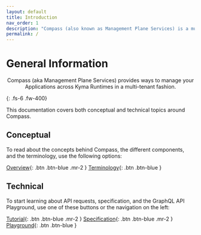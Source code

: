 ```yaml
---
layout: default
title: Introduction
nav_order: 1
description: "Compass (also known as Management Plane Services) is a multi-tenant system which consists of components that provide a way to register, group, and manage your applications across multiple Kyma runtimes."
permalink: /
---
```


# General Information

<p style="text-align: center">Compass (aka Management Plane Services) provides ways to manage your Applications across Kyma Runtimes in a multi-tenant fashion.</p>
{: .fs-6 .fw-400}

This documentation covers both conceptual and technical topics around Compass.

## Conceptual

To read about the concepts behind Compass, the different components, and the terminology, use the following options:  

[Overview](/docs/overview){: .btn .btn-blue .mr-2 }
[Terminology](docs/glossary){: .btn .btn-blue }

## Technical

To start learning about API requests, specification, and the GraphQL API Playground, use one of these buttons or the navigation on the left:  

[Tutorial](/docs/tutorial){: .btn .btn-blue .mr-2 }
[Specification](/assets/graphql-doc/index.html){: .btn .btn-blue .mr-2 }
[Playground](https://director.compass.cluster.extend.cx.cloud.sap){: .btn .btn-blue }
